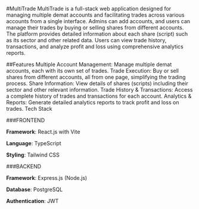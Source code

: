 #MultiTrade
MultiTrade is a full-stack web application designed for managing multiple demat accounts and facilitating trades across various accounts from a single interface. Admins can add accounts, and users can manage their trades by buying or selling shares from different accounts. The platform provides detailed information about each share (script) such as its sector and other related data. Users can view trade history, transactions, and analyze profit and loss using comprehensive analytics reports.

##Features
Multiple Account Management: Manage multiple demat accounts, each with its own set of trades.
Trade Execution: Buy or sell shares from different accounts, all from one page, simplifying the trading process.
Share Information: View details of shares (scripts) including their sector and other relevant information.
Trade History & Transactions: Access a complete history of trades and transactions for each account.
Analytics & Reports: Generate detailed analytics reports to track profit and loss on trades.
Tech Stack

###FRONTEND

**Framework**: React.js with Vite

**Language**: TypeScript

**Styling**: Tailwind CSS

###BACKEND

**Framework**: Express.js (Node.js)

**Database**: PostgreSQL

**Authentication**: JWT
